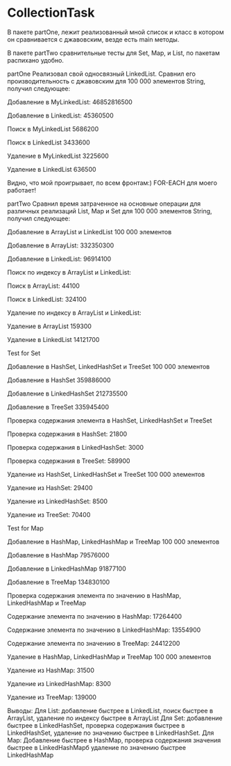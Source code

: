 # CollectionTask
В пакете partOne, лежит реализованный мной список и класс в котором он сравнивается с джавовским, везде есть main методы.

В пакете partTwo сравнительные тесты для Set, Map, и List, по пакетам распихано удобно.

partOne
Реализовал свой односвязный LinkedList. Сравнил его производительность с джавовским для 100 000 элементов String, получил следующее:

Добавление в MyLinkedList:
46852816500

Добавление в LinkedList:
45360500

Поиск в MyLinkedList
5686200

Поиск в LinkedList
3433600

Удаление в MyLinkedList
3225600

Удаление в LinkedList
636500

Видно, что мой проигрывает, по всем фронтам:) FOR-EACH для моего работает!

partTwo
Сравнил время затраченное на основные операции для различных реализаций List, Map и Set для 100 000 элементов String, получил следующее:

Добавление в ArrayList и LinkedList 100 000 элементов

Добавление в ArrayList:
332350300

Добавление в LinkedList:
96914100

Поиск по индексу в ArrayList и LinkedList:

Поиск в ArrayList:
44100

Поиск в LinkedList:
324100

Удаление по индексу в ArrayList и LinkedList:

Удаление в ArrayList
159300

Удаление в LinkedList
14121700

Test for Set

Добавление в HashSet, LinkedHashSet и TreeSet 100 000 элементов

Добавление в HashSet
359886000

Добавление в LinkedHashSet
212735500

Добавление в TreeSet
335945400

Проверка содержания элемента в HashSet, LinkedHashSet и TreeSet

Проверка содержания в HashSet:
21800

Проверка содержания в LinkedHashSet:
3000

Проверка содержания в TreeSet:
589900

Удаление из HashSet, LinkedHashSet и TreeSet 100 000 элементов

Удаление из HashSet:
29400

Удаление из LinkedHashSet:
8500

Удаление из TreeSet:
70400

Test for Map

Добавление в HashMap, LinkedHashMap и TreeMap 100 000 элементов

Добавление в HashMap
79576000

Добавление в LinkedHashMap
91877100

Добавление в TreeMap
134830100

Проверка содержания элемента по значению в HashMap, LinkedHashMap и TreeMap

Содержание элемента по значению в HashMap:
17264400

Содержание элемента по значению в LinkedHashMap:
13554900

Содержание элемента по значению в TreeMap:
24412200

Удаление в HashMap, LinkedHashMap и TreeMap 100 000 элементов

Удаление из HashMap:
31500

Удаление из LinkedHashMap:
8300

Удаление из TreeMap:
139000

Выводы: 
Для List: добавление быстрее в LinkedList, поиск быстрее в ArrayList, удаление по индексу быстрее в ArrayList
Для Set: добавление быстрее в LinkedHashSet, проверка содержания быстрее в  LinkedHashSet, удаление по значению быстрее в LinkedHashSet.
Для Map: Добавление быстрее в HashMap, проверка содержания значения быстрее в LinkedHashMapб удаление по значению быстрее LinkedHashMap
